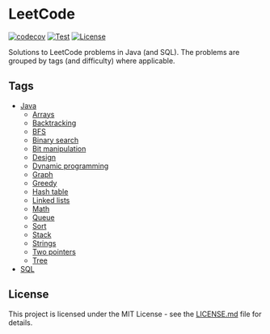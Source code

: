 # LeetCode

[![codecov](https://codecov.io/gh/Nalhin/LeetCode/branch/master/graph/badge.svg?token=la39gkbmU3)](https://codecov.io/gh/Nalhin/LeetCode/)
[![Test](https://github.com/Nalhin/LeetCode/actions/workflows/test.yml/badge.svg)](https://github.com/Nalhin/LeetCode/actions/workflows/test.yml)
[![License](https://img.shields.io/github/license/nalhin/LeetCode)](LICENSE.md)

Solutions to LeetCode problems in Java (and SQL).
The problems are grouped by tags (and difficulty) where applicable.

## Tags 

* [Java](src/main/java)
  * [Arrays](src/main/java/com/leetcode/arrays)
  * [Backtracking](src/main/java/com/leetcode/backtracking)
  * [BFS](src/main/java/com/leetcode/bfs)
  * [Binary search](src/main/java/com/leetcode/binarysearch)
  * [Bit manipulation](src/main/java/com/leetcode/bitmanipulation)
  * [Design](src/main/java/com/leetcode/design)
  * [Dynamic programming](src/main/java/com/leetcode/dp)
  * [Graph](src/main/java/com/leetcode/graph)
  * [Greedy](src/main/java/com/leetcode/greedy)
  * [Hash table](src/main/java/com/leetcode/hashtable)
  * [Linked lists](src/main/java/com/leetcode/linkedlists)
  * [Math](src/main/java/com/leetcode/math)
  * [Queue](src/main/java/com/leetcode/queue)
  * [Sort](src/main/java/com/leetcode/sort)  
  * [Stack](src/main/java/com/leetcode/stack)
  * [Strings](src/main/java/com/leetcode/strings)
  * [Two pointers](src/main/java/com/leetcode/twopointers)
  * [Tree](src/main/java/com/leetcode/tree)
* [SQL](src/main/sql)    


## License

This project is licensed under the MIT License - see the [LICENSE.md](LICENSE.md) file for details.